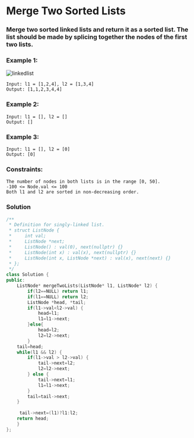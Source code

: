 # Merge Two Sorted Lists

### Merge two sorted linked lists and return it as a sorted list. The list should be made by splicing together the nodes of the first two lists.
 

### Example 1:
![linkedlist](https://assets.leetcode.com/uploads/2020/10/03/merge_ex1.jpg)

    Input: l1 = [1,2,4], l2 = [1,3,4]
    Output: [1,1,2,3,4,4]
### Example 2:

    Input: l1 = [], l2 = []
    Output: []
### Example 3:

    Input: l1 = [], l2 = [0]
    Output: [0]
 

### Constraints:

    The number of nodes in both lists is in the range [0, 50].
    -100 <= Node.val <= 100
    Both l1 and l2 are sorted in non-decreasing order.

### Solution

```cpp
/**
 * Definition for singly-linked list.
 * struct ListNode {
 *     int val;
 *     ListNode *next;
 *     ListNode() : val(0), next(nullptr) {}
 *     ListNode(int x) : val(x), next(nullptr) {}
 *     ListNode(int x, ListNode *next) : val(x), next(next) {}
 * };
 */
class Solution {
public:
    ListNode* mergeTwoLists(ListNode* l1, ListNode* l2) {
        if(l2==NULL) return l1;
        if(l1==NULL) return l2;
        ListNode *head, *tail;
        if(l1->val<l2->val) { 
            head=l1;
            l1=l1->next;
        }else{
            head=l2;
            l2=l2->next;
        }
    tail=head;
    while(l1 && l2) {
        if(l1->val > l2->val) {
            tail->next=l2;
            l2=l2->next;
        } else {
            tail->next=l1;
            l1=l1->next;
        }
        tail=tail->next;
    }
    
     tail->next=(l1)?l1:l2;
    return head;
    }
};
```